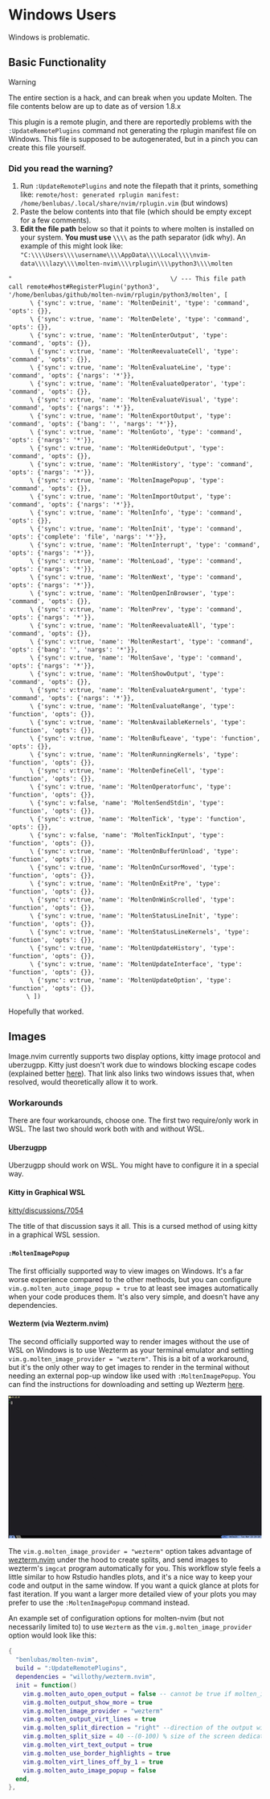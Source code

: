 # Windows Users

Windows is problematic.

## Basic Functionality

> [!WARNING]
> The entire section is a hack, and can break when you update Molten. The file contents below are up to
> date as of version 1.8.x

This plugin is a remote plugin, and there are reportedly problems with the `:UpdateRemotePlugins`
command not generating the rplugin manifest file on Windows. This file is supposed to be
autogenerated, but in a pinch you can create this file yourself.

### Did you read the warning?

1. Run `:UpdateRemotePlugins` and note the filepath that it prints, something like: `remote/host:
   generated rplugin manifest: /home/benlubas/.local/share/nvim/rplugin.vim` (but windows)
2. Paste the below contents into that file (which should be empty except for a few comments).
3. **Edit the file path** below so that it points to where molten is installed on your system. **You
   must use `\\\\`** as the path separator (idk why).
   An example of this might look like:
   `"C:\\\\Users\\\\username\\\\AppData\\\\Local\\\\nvim-data\\\\lazy\\\\molten-nvim\\\\rplugin\\\\python3\\\\molten`
```vim
"                                            \/ --- This file path
call remote#host#RegisterPlugin('python3', '/home/benlubas/github/molten-nvim/rplugin/python3/molten', [
      \ {'sync': v:true, 'name': 'MoltenDeinit', 'type': 'command', 'opts': {}},
      \ {'sync': v:true, 'name': 'MoltenDelete', 'type': 'command', 'opts': {}},
      \ {'sync': v:true, 'name': 'MoltenEnterOutput', 'type': 'command', 'opts': {}},
      \ {'sync': v:true, 'name': 'MoltenReevaluateCell', 'type': 'command', 'opts': {}},
      \ {'sync': v:true, 'name': 'MoltenEvaluateLine', 'type': 'command', 'opts': {'nargs': '*'}},
      \ {'sync': v:true, 'name': 'MoltenEvaluateOperator', 'type': 'command', 'opts': {}},
      \ {'sync': v:true, 'name': 'MoltenEvaluateVisual', 'type': 'command', 'opts': {'nargs': '*'}},
      \ {'sync': v:true, 'name': 'MoltenExportOutput', 'type': 'command', 'opts': {'bang': '', 'nargs': '*'}},
      \ {'sync': v:true, 'name': 'MoltenGoto', 'type': 'command', 'opts': {'nargs': '*'}},
      \ {'sync': v:true, 'name': 'MoltenHideOutput', 'type': 'command', 'opts': {}},
      \ {'sync': v:true, 'name': 'MoltenHistory', 'type': 'command', 'opts': {'nargs': '*'}},
      \ {'sync': v:true, 'name': 'MoltenImagePopup', 'type': 'command', 'opts': {}},
      \ {'sync': v:true, 'name': 'MoltenImportOutput', 'type': 'command', 'opts': {'nargs': '*'}},
      \ {'sync': v:true, 'name': 'MoltenInfo', 'type': 'command', 'opts': {}},
      \ {'sync': v:true, 'name': 'MoltenInit', 'type': 'command', 'opts': {'complete': 'file', 'nargs': '*'}},
      \ {'sync': v:true, 'name': 'MoltenInterrupt', 'type': 'command', 'opts': {'nargs': '*'}},
      \ {'sync': v:true, 'name': 'MoltenLoad', 'type': 'command', 'opts': {'nargs': '*'}},
      \ {'sync': v:true, 'name': 'MoltenNext', 'type': 'command', 'opts': {'nargs': '*'}},
      \ {'sync': v:true, 'name': 'MoltenOpenInBrowser', 'type': 'command', 'opts': {}},
      \ {'sync': v:true, 'name': 'MoltenPrev', 'type': 'command', 'opts': {'nargs': '*'}},
      \ {'sync': v:true, 'name': 'MoltenReevaluateAll', 'type': 'command', 'opts': {}},
      \ {'sync': v:true, 'name': 'MoltenRestart', 'type': 'command', 'opts': {'bang': '', 'nargs': '*'}},
      \ {'sync': v:true, 'name': 'MoltenSave', 'type': 'command', 'opts': {'nargs': '*'}},
      \ {'sync': v:true, 'name': 'MoltenShowOutput', 'type': 'command', 'opts': {}},
      \ {'sync': v:true, 'name': 'MoltenEvaluateArgument', 'type': 'command', 'opts': {'nargs': '*'}},
      \ {'sync': v:true, 'name': 'MoltenEvaluateRange', 'type': 'function', 'opts': {}},
      \ {'sync': v:true, 'name': 'MoltenAvailableKernels', 'type': 'function', 'opts': {}},
      \ {'sync': v:true, 'name': 'MoltenBufLeave', 'type': 'function', 'opts': {}},
      \ {'sync': v:true, 'name': 'MoltenRunningKernels', 'type': 'function', 'opts': {}},
      \ {'sync': v:true, 'name': 'MoltenDefineCell', 'type': 'function', 'opts': {}},
      \ {'sync': v:true, 'name': 'MoltenOperatorfunc', 'type': 'function', 'opts': {}},
      \ {'sync': v:false, 'name': 'MoltenSendStdin', 'type': 'function', 'opts': {}},
      \ {'sync': v:true, 'name': 'MoltenTick', 'type': 'function', 'opts': {}},
      \ {'sync': v:false, 'name': 'MoltenTickInput', 'type': 'function', 'opts': {}},
      \ {'sync': v:true, 'name': 'MoltenOnBufferUnload', 'type': 'function', 'opts': {}},
      \ {'sync': v:true, 'name': 'MoltenOnCursorMoved', 'type': 'function', 'opts': {}},
      \ {'sync': v:true, 'name': 'MoltenOnExitPre', 'type': 'function', 'opts': {}},
      \ {'sync': v:true, 'name': 'MoltenOnWinScrolled', 'type': 'function', 'opts': {}},
      \ {'sync': v:true, 'name': 'MoltenStatusLineInit', 'type': 'function', 'opts': {}},
      \ {'sync': v:true, 'name': 'MoltenStatusLineKernels', 'type': 'function', 'opts': {}},
      \ {'sync': v:true, 'name': 'MoltenUpdateHistory', 'type': 'function', 'opts': {}},
      \ {'sync': v:true, 'name': 'MoltenUpdateInterface', 'type': 'function', 'opts': {}},
      \ {'sync': v:true, 'name': 'MoltenUpdateOption', 'type': 'function', 'opts': {}},
     \ ])
```

Hopefully that worked.

## Images

Image.nvim currently supports two display options, kitty image protocol and uberzugpp. Kitty just
doesn't work due to windows blocking escape codes (explained better
[here](https://github.com/wez/wezterm/issues/1673#issuecomment-1054311400)). That link also links
two windows issues that, when resolved, would theoretically allow it to work.

### Workarounds

There are four workarounds, choose one. The first two require/only work in WSL. The last two should
work both with and without WSL.
#### Uberzugpp

Uberzugpp should work on WSL. You might have to configure it in a special way.

#### Kitty in Graphical WSL

[kitty/discussions/7054](https://github.com/kovidgoyal/kitty/discussions/7054)

The title of that discussion says it all. This is a cursed method of using kitty in a graphical WSL
session.

#### `:MoltenImagePopup`

The first officially supported way to view images on Windows. It's a far worse experience compared
to the other methods, but you can configure `vim.g.molten_auto_image_popup = true` to at least see
images automatically when your code produces them. It's also very simple, and doesn't have any
dependencies.

#### Wezterm (via Wezterm.nvim)

The second officially supported way to render images without the use of WSL on Windows is to use
Wezterm as your terminal emulator and setting `vim.g.molten_image_provider = "wezterm"`. This is
a bit of a workaround, but it's the only other way to get images to render in the terminal without
needing an external pop-up window like used with `:MoltenImagePopup`. You can find the instructions
for downloading and setting up Wezterm [here](https://wezfurlong.org/wezterm/install/windows.html).

![](https://github.com/akthe-at/assets/blob/main/wezterm.gif)

The `vim.g.molten_image_provider = "wezterm"` option takes advantage of
[wezterm.nvim](https://github.com/willothy/wezterm.nvim) under the hood to create splits, and send
images to wezterm's `imgcat` program automatically for you. This workflow style feels a little
similar to how Rstudio handles plots, and it's a nice way to keep your code and output in the same
window. If you want a quick glance at plots for fast iteration. If you want a larger more detailed
view of your plots you may prefer to use the `:MoltenImagePopup` command instead.

An example set of configuration options for molten-nvim (but not necessarily limited to) to use
`Wezterm` as the `vim.g.molten_image_provider` option would look like this:

```lua
{
  "benlubas/molten-nvim",
  build = ":UpdateRemotePlugins",
  dependencies = "willothy/wezterm.nvim",
  init = function()
    vim.g.molten_auto_open_output = false -- cannot be true if molten_image_provider = "wezterm"
    vim.g.molten_output_show_more = true
    vim.g.molten_image_provider = "wezterm"
    vim.g.molten_output_virt_lines = true
    vim.g.molten_split_direction = "right" --direction of the output window, options are "right", "left", "top", "bottom"
    vim.g.molten_split_size = 40 --(0-100) % size of the screen dedicated to the output window
    vim.g.molten_virt_text_output = true
    vim.g.molten_use_border_highlights = true
    vim.g.molten_virt_lines_off_by_1 = true
    vim.g.molten_auto_image_popup = false
  end,
},
```

